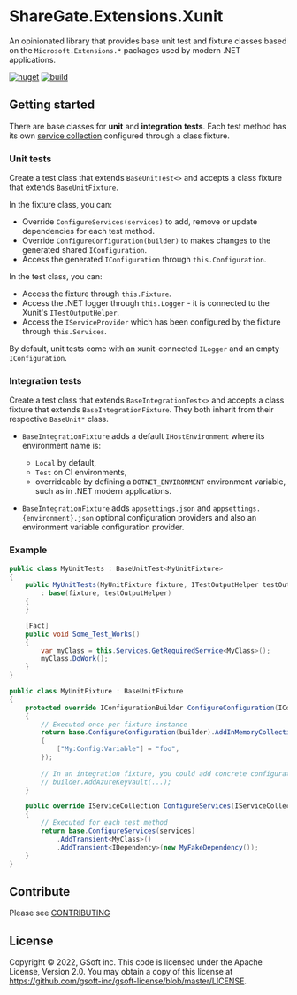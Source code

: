 # ShareGate.Extensions.Xunit

An opinionated library that provides base unit test and fixture classes based on the `Microsoft.Extensions.*` packages used by modern .NET applications.

[![nuget](https://img.shields.io/nuget/v/GSoft.Extensions.Xunit.svg?logo=nuget)](https://www.nuget.org/packages/GSoft.Extensions.Xunit/)
[![build](https://img.shields.io/github/workflow/status/gsoft-inc/sg-extensions-xunit/CI%20build?logo=github)](https://github.com/gsoft-inc/gsoft-extensions-xunit/actions/workflows/ci.yml)


## Getting started

There are base classes for **unit** and **integration tests**. Each test method has its own [service collection](https://docs.microsoft.com/en-us/aspnet/core/fundamentals/dependency-injection?view=aspnetcore-6.0) configured through a class fixture.


### Unit tests

Create a test class that extends `BaseUnitTest<>` and accepts a class fixture that extends `BaseUnitFixture`.

In the fixture class, you can:
* Override `ConfigureServices(services)` to add, remove or update dependencies for each test method.
* Override `ConfigureConfiguration(builder)` to makes changes to the generated shared `IConfiguration`.
* Access the generated `IConfiguration` through `this.Configuration`.

In the test class, you can:
* Access the fixture through `this.Fixture`.
* Access the .NET logger through `this.Logger` - it is connected to the Xunit's `ITestOutputHelper`.
* Access the `IServiceProvider` which has been configured by the fixture through `this.Services`.

By default, unit tests come with an xunit-connected `ILogger` and an empty `IConfiguration`.

### Integration tests

Create a test class that extends `BaseIntegrationTest<>` and accepts a class fixture that extends `BaseIntegrationFixture`.
They both inherit from their respective `BaseUnit*` class.

* `BaseIntegrationFixture` adds a default `IHostEnvironment` where its environment name is:
  * `Local` by default,
  * `Test` on CI environments,
  * overrideable by defining a `DOTNET_ENVIRONMENT` environment variable, such as in .NET modern applications.

* `BaseIntegrationFixture` adds `appsettings.json` and `appsettings.{environment}.json` optional configuration providers and also an environment variable configuration provider.


### Example

```csharp
public class MyUnitTests : BaseUnitTest<MyUnitFixture>
{
    public MyUnitTests(MyUnitFixture fixture, ITestOutputHelper testOutputHelper)
        : base(fixture, testOutputHelper)
    {
    }

    [Fact]
    public void Some_Test_Works()
    {
        var myClass = this.Services.GetRequiredService<MyClass>();
        myClass.DoWork();
    }
}

public class MyUnitFixture : BaseUnitFixture
{
    protected override IConfigurationBuilder ConfigureConfiguration(IConfigurationBuilder builder)
    {
        // Executed once per fixture instance
        return base.ConfigureConfiguration(builder).AddInMemoryCollection(new Dictionary<string, string>
        {
            ["My:Config:Variable"] = "foo",
        });
        
        // In an integration fixture, you could add concrete configuration providers, such as:
        // builder.AddAzureKeyVault(...);
    }

    public override IServiceCollection ConfigureServices(IServiceCollection services)
    {
        // Executed for each test method
        return base.ConfigureServices(services)
            .AddTransient<MyClass>()
            .AddTransient<IDependency>(new MyFakeDependency());
    }
}
```

## Contribute

Please see [CONTRIBUTING](https://github.com/gsoft-inc/gsoft-extensions-xunit/blob/main/CONTRIBUTING.md)

## License

Copyright © 2022, GSoft inc. This code is licensed under the Apache License, Version 2.0. You may obtain a copy of this license at https://github.com/gsoft-inc/gsoft-license/blob/master/LICENSE.
